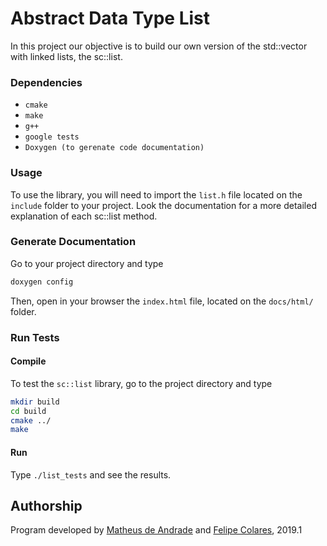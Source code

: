 # Abstract Data Type List
In this project our objective is to build our own version of the std::vector with linked lists, the sc::list.

### Dependencies
* `cmake`
* `make`
* `g++`
* `google tests`
* `Doxygen (to gerenate code documentation)`

### Usage
To use the library, you will need to import the `list.h` file located on the `include` folder to your project. Look the documentation for a more detailed explanation of each sc::list method.

### Generate Documentation
Go to your project directory and type

```bash
doxygen config
```

Then, open in your browser the `index.html` file, located on the `docs/html/` folder.

### Run Tests

#### Compile
To test the `sc::list` library, go to the project directory and type

```bash
mkdir build
cd build
cmake ../
make
```

#### Run
Type `./list_tests` and see the results.

## Authorship
Program developed by [Matheus de Andrade](https://github.com/matheusmas132) and [Felipe Colares](https://github.com/felipecolares22), 2019.1

